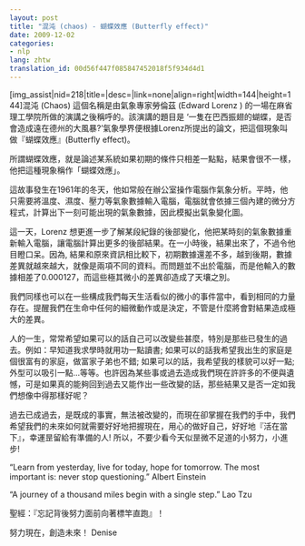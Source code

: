 ```yaml
---
layout: post
title: "混沌 (chaos) - 蝴蝶效應 (Butterfly effect)"
date: 2009-12-02
categories:
- nlp
lang: zhtw
translation_id: 00d56f447f085847452018f5f934d4d1
---
```


<p>[img_assist|nid=218|title=|desc=|link=none|align=right|width=144|height=144]混沌 (Chaos) 這個名稱是由氣象專家勞倫茲 (Edward Lorenz ) 的一場在麻省理工學院所做的演講之後稱呼的。該演講的題目是 ‘一隻在巴西振翅的蝴蝶，是否會造成遠在德州的大風暴?’氣象學界便根據Lorenz所提出的論文，把這個現象叫做『蝴蝶效應』(Butterfly effect)。</p>

<p>所謂蝴蝶效應，就是論述某系統如果初期的條件只相差一點點，結果會很不一樣，他把這種現象稱作「蝴蝶效應」。</p>

<p>這故事發生在1961年的冬天，他如常般在辦公室操作電腦作氣象分析。平時，他只需要將溫度、濕度、壓力等氣象數據輸入電腦，電腦就會依據三個內建的微分方程式，計算出下一刻可能出現的氣象數據，因此模擬出氣象變化圖。</p>

<p>這一天，Lorenz 想更進一步了解某段紀錄的後部變化，他把某時刻的氣象數據重新輸入電腦，讓電腦計算出更多的後部結果。在一小時後，結果出來了，不過令他目瞪口呆。因為, 結果和原來資訊相比較下，初期數據還差不多，越到後期，數據差異就越來越大，就像是兩項不同的資料。而問題並不出於電腦，而是他輸入的數據相差了0.000127，而這些極其微小的差異卻造成了天壤之別。</p>

<p>我們同樣也可以在一些構成我們每天生活看似的微小的事件當中，看到相同的力量存在。提醒我們在生命中任何的細微動作或是決定，不管是什麼將會對結果造成極大的差異。</p>

<p>人的一生，常常希望如果可以的話自己可以改變些甚麼，特別是那些已發生的過去。例如：早知道我求學時就用功一點讀書; 如果可以的話我希望我出生的家庭是個很富有的家庭，做富家子弟也不錯; 如果可以的話，我希望我的樣貌可以好一點; 外型可以吸引一點…等等。也許因為某些事或過去造成我們現在許許多的不便與遺憾，可是如果真的能夠回到過去又能作出一些改變的話，那些結果又是否一定如我們想像中得那樣好呢？</p>

<p>過去已成過去，是既成的事實，無法被改變的，而現在卻掌握在我們的手中，我們希望我們的未來如何就需要好好地把握現在，用心的做好自己，好好地『活在當下』，幸運昰留給有準備的人! 所以，不要少看今天似昰微不足道的小努力，小進步! </p>

<p>“Learn from yesterday, live for today, hope for tomorrow. The most important is: never stop questioning.” Albert Einstein</p>

<p>“A journey of a thousand miles begin with a single step.” Lao Tzu</p>

<p>聖經：『忘記背後努力面前向著標竿直跑』！</p>
努力現在，創造未來！
Denise<br>
